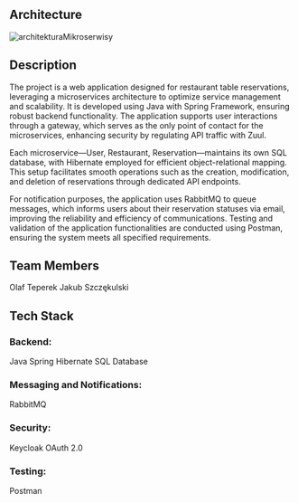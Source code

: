 ## Architecture

![architekturaMikroserwisy](https://github.com/KubaSzczekulski/RestaurantReservationMicroservices/assets/72909122/598f8741-747d-48d6-824f-ad08a585dece)


## Description
The project is a web application designed for restaurant table reservations, leveraging a microservices architecture to optimize service management and scalability. It is developed using Java with Spring Framework, ensuring robust backend functionality. The application supports user interactions through a gateway, which serves as the only point of contact for the microservices, enhancing security by regulating API traffic with Zuul.

Each microservice—User, Restaurant, Reservation—maintains its own SQL database, with Hibernate employed for efficient object-relational mapping. This setup facilitates smooth operations such as the creation, modification, and deletion of reservations through dedicated API endpoints.

For notification purposes, the application uses RabbitMQ to queue messages, which informs users about their reservation statuses via email, improving the reliability and efficiency of communications. Testing and validation of the application functionalities are conducted using Postman, ensuring the system meets all specified requirements.

## Team Members
Olaf Teperek
Jakub Szczękulski

## Tech Stack

### Backend:

Java
Spring
Hibernate
SQL Database

### Messaging and Notifications:

RabbitMQ

### Security:

Keycloak
OAuth 2.0

### Testing:

Postman
